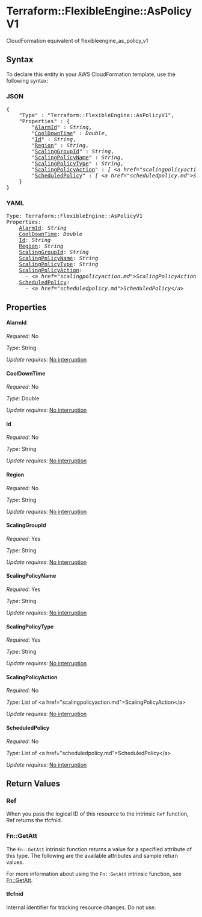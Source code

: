 # Terraform::FlexibleEngine::AsPolicyV1

CloudFormation equivalent of flexibleengine_as_policy_v1

## Syntax

To declare this entity in your AWS CloudFormation template, use the following syntax:

### JSON

<pre>
{
    "Type" : "Terraform::FlexibleEngine::AsPolicyV1",
    "Properties" : {
        "<a href="#alarmid" title="AlarmId">AlarmId</a>" : <i>String</i>,
        "<a href="#cooldowntime" title="CoolDownTime">CoolDownTime</a>" : <i>Double</i>,
        "<a href="#id" title="Id">Id</a>" : <i>String</i>,
        "<a href="#region" title="Region">Region</a>" : <i>String</i>,
        "<a href="#scalinggroupid" title="ScalingGroupId">ScalingGroupId</a>" : <i>String</i>,
        "<a href="#scalingpolicyname" title="ScalingPolicyName">ScalingPolicyName</a>" : <i>String</i>,
        "<a href="#scalingpolicytype" title="ScalingPolicyType">ScalingPolicyType</a>" : <i>String</i>,
        "<a href="#scalingpolicyaction" title="ScalingPolicyAction">ScalingPolicyAction</a>" : <i>[ &lt;a href=&#34;scalingpolicyaction.md&#34;&gt;ScalingPolicyAction&lt;/a&gt;, ... ]</i>,
        "<a href="#scheduledpolicy" title="ScheduledPolicy">ScheduledPolicy</a>" : <i>[ &lt;a href=&#34;scheduledpolicy.md&#34;&gt;ScheduledPolicy&lt;/a&gt;, ... ]</i>
    }
}
</pre>

### YAML

<pre>
Type: Terraform::FlexibleEngine::AsPolicyV1
Properties:
    <a href="#alarmid" title="AlarmId">AlarmId</a>: <i>String</i>
    <a href="#cooldowntime" title="CoolDownTime">CoolDownTime</a>: <i>Double</i>
    <a href="#id" title="Id">Id</a>: <i>String</i>
    <a href="#region" title="Region">Region</a>: <i>String</i>
    <a href="#scalinggroupid" title="ScalingGroupId">ScalingGroupId</a>: <i>String</i>
    <a href="#scalingpolicyname" title="ScalingPolicyName">ScalingPolicyName</a>: <i>String</i>
    <a href="#scalingpolicytype" title="ScalingPolicyType">ScalingPolicyType</a>: <i>String</i>
    <a href="#scalingpolicyaction" title="ScalingPolicyAction">ScalingPolicyAction</a>: <i>
      - &lt;a href=&#34;scalingpolicyaction.md&#34;&gt;ScalingPolicyAction&lt;/a&gt;</i>
    <a href="#scheduledpolicy" title="ScheduledPolicy">ScheduledPolicy</a>: <i>
      - &lt;a href=&#34;scheduledpolicy.md&#34;&gt;ScheduledPolicy&lt;/a&gt;</i>
</pre>

## Properties

#### AlarmId

_Required_: No

_Type_: String

_Update requires_: [No interruption](https://docs.aws.amazon.com/AWSCloudFormation/latest/UserGuide/using-cfn-updating-stacks-update-behaviors.html#update-no-interrupt)

#### CoolDownTime

_Required_: No

_Type_: Double

_Update requires_: [No interruption](https://docs.aws.amazon.com/AWSCloudFormation/latest/UserGuide/using-cfn-updating-stacks-update-behaviors.html#update-no-interrupt)

#### Id

_Required_: No

_Type_: String

_Update requires_: [No interruption](https://docs.aws.amazon.com/AWSCloudFormation/latest/UserGuide/using-cfn-updating-stacks-update-behaviors.html#update-no-interrupt)

#### Region

_Required_: No

_Type_: String

_Update requires_: [No interruption](https://docs.aws.amazon.com/AWSCloudFormation/latest/UserGuide/using-cfn-updating-stacks-update-behaviors.html#update-no-interrupt)

#### ScalingGroupId

_Required_: Yes

_Type_: String

_Update requires_: [No interruption](https://docs.aws.amazon.com/AWSCloudFormation/latest/UserGuide/using-cfn-updating-stacks-update-behaviors.html#update-no-interrupt)

#### ScalingPolicyName

_Required_: Yes

_Type_: String

_Update requires_: [No interruption](https://docs.aws.amazon.com/AWSCloudFormation/latest/UserGuide/using-cfn-updating-stacks-update-behaviors.html#update-no-interrupt)

#### ScalingPolicyType

_Required_: Yes

_Type_: String

_Update requires_: [No interruption](https://docs.aws.amazon.com/AWSCloudFormation/latest/UserGuide/using-cfn-updating-stacks-update-behaviors.html#update-no-interrupt)

#### ScalingPolicyAction

_Required_: No

_Type_: List of &lt;a href=&#34;scalingpolicyaction.md&#34;&gt;ScalingPolicyAction&lt;/a&gt;

_Update requires_: [No interruption](https://docs.aws.amazon.com/AWSCloudFormation/latest/UserGuide/using-cfn-updating-stacks-update-behaviors.html#update-no-interrupt)

#### ScheduledPolicy

_Required_: No

_Type_: List of &lt;a href=&#34;scheduledpolicy.md&#34;&gt;ScheduledPolicy&lt;/a&gt;

_Update requires_: [No interruption](https://docs.aws.amazon.com/AWSCloudFormation/latest/UserGuide/using-cfn-updating-stacks-update-behaviors.html#update-no-interrupt)

## Return Values

### Ref

When you pass the logical ID of this resource to the intrinsic `Ref` function, Ref returns the tfcfnid.

### Fn::GetAtt

The `Fn::GetAtt` intrinsic function returns a value for a specified attribute of this type. The following are the available attributes and sample return values.

For more information about using the `Fn::GetAtt` intrinsic function, see [Fn::GetAtt](https://docs.aws.amazon.com/AWSCloudFormation/latest/UserGuide/intrinsic-function-reference-getatt.html).

#### tfcfnid

Internal identifier for tracking resource changes. Do not use.

